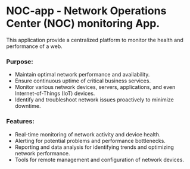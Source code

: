 # NOC-app - Network Operations Center (NOC) monitoring App.

This application provide a centralized platform to monitor the health and performance of a web.

### Purpose:

- Maintain optimal network performance and availability.
- Ensure continuous uptime of critical business services.
- Monitor various network devices, servers, applications, and even Internet-of-Things (IoT) devices.
- Identify and troubleshoot network issues proactively to minimize downtime.

### Features:

- Real-time monitoring of network activity and device health.
- Alerting for potential problems and performance bottlenecks.
- Reporting and data analysis for identifying trends and optimizing network performance.
- Tools for remote management and configuration of network devices.
